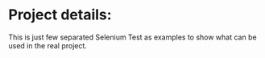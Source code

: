 # Project details:
This is just few separated Selenium Test as examples to show what can be used in the real project.
